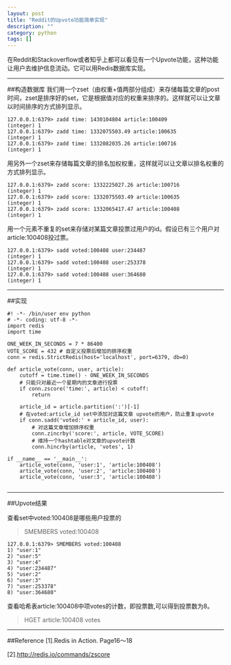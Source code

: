 ```yaml
---
layout: post
title: "Reddit的Upvote功能简单实现"
description: ""
category: python
tags: []
---
```


在Reddit和Stackoverflow或者知乎上都可以看见有一个Upvote功能，这种功能让用户去维护信息流动。它可以用Redis数据库实现。


-------------------------

##构造数据库
我们用一个zset（由权重+值两部分组成）来存储每篇文章的post时间，zset是排序好的set，它是根据值对应的权重来排序的。这样就可以让文章以时间排序的方式排列显示。

```
127.0.0.1:6379> zadd time: 1430104804 article:100409
(integer) 1
127.0.0.1:6379> zadd time: 1332075503.49 article:100635
(integer) 1
127.0.0.1:6379> zadd time: 1332082035.26 article:100716
(integer) 1
```

用另外一个zset来存储每篇文章的排名加权权重，这样就可以让文章以排名权重的方式排列显示。

```
127.0.0.1:6379> zadd score: 1332225027.26 article:100716
(integer) 1
127.0.0.1:6379> zadd score: 1332075503.49 article:100635
(integer) 1
127.0.0.1:6379> zadd score: 1332065417.47 article:100408
(integer) 1
```

用一个元素不重复的set来存储对某篇文章投票过用户的id。假设已有三个用户对article:100408投过票。

```
127.0.0.1:6379> sadd voted:100408 user:234487
(integer) 1
127.0.0.1:6379> sadd voted:100408 user:253378
(integer) 1
127.0.0.1:6379> sadd voted:100408 user:364680
(integer) 1

```

--------------------------------------

##实现

```
#! -*- /bin/user env python
# -*- coding: utf-8 -*-
import redis
import time

ONE_WEEK_IN_SECONDS = 7 * 86400
VOTE_SCORE = 432 # 自定义投票后增加的排序权重
conn = redis.StrictRedis(host='localhost', port=6379, db=0)

def article_vote(conn, user, article):
    cutoff = time.time() - ONE_WEEK_IN_SECONDS
    # 只能只对最近一个星期内的文章进行投票
    if conn.zscore('time:', article) < cutoff:
        return

    article_id = article.partition(':')[-1]
    # 在voted:article_id set中添加对这篇文章 upvote的用户，防止重复upvote
    if conn.sadd('voted:' + article_id, user):
        # 对这篇文章增加排序权重
        conn.zincrby('score:', article, VOTE_SCORE)
        # 维持一个hashtable对文章的upvote计数
        conn.hincrby(article, 'votes', 1)

if __name__ == '__main__':
    article_vote(conn, 'user:1', 'article:100408')
    article_vote(conn, 'user:2', 'article:100408')
    article_vote(conn, 'user:3', 'article:100408')
    
```

------------------------------

##Upvote结果

查看set中voted:100408是哪些用户投票的

> SMEMBERS voted:100408

```
127.0.0.1:6379> SMEMBERS voted:100408
1) "user:1"
2) "user:5"
3) "user:4"
4) "user:234487"
5) "user:2"
6) "user:3"
7) "user:253378"
8) "user:364680"
```

查看哈希表article:100408中项votes的计数，即投票数,可以得到投票数为8。

> HGET article:100408 votes

--------------------------------------------

##Reference
[1].Redis in Action. Page16～18

[2].http://redis.io/commands/zscore
